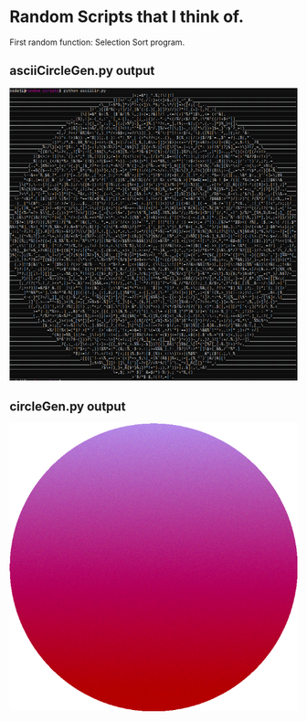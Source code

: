 # Random Scripts that I think of.

First random function: 
Selection Sort program. 

## asciiCircleGen.py output
![image](https://raw.githubusercontent.com/sedaji/python/master/functions/pics/circlegen.png)
## circleGen.py output
![image](https://raw.githubusercontent.com/sedaji/python/master/functions/pics/purple%20to%20orange.png)

